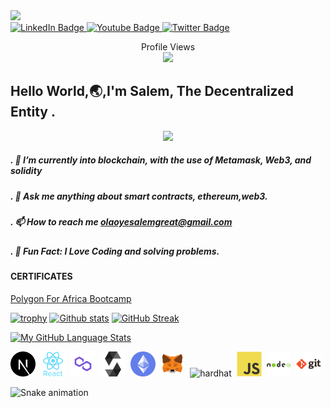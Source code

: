 <div id="header" align="center&color=black">
  <img src="https://media.giphy.com/media/M9gbBd9nbDrOTu1Mqx/giphy.gif" width="100"/>
</div>
<div id="badges">
  <a href="your-linkedin-URL">
    <img src="https://img.shields.io/badge/LinkedIn-blue?style=for-the-badge&logo=linkedin&logoColor=white" alt="LinkedIn Badge"/>
  </a>
  <a href="your-youtube-URL">
    <img src="https://img.shields.io/badge/YouTube-red?style=for-the-badge&logo=youtube&logoColor=white" alt="Youtube Badge"/>
  </a>
  <a href="your-twitter-URL">
    <img src="https://img.shields.io/badge/Twitter-blue?style=for-the-badge&logo=twitter&logoColor=white" alt="Twitter Badge"/>
  </a>

   <p align="center"> 
  Profile Views<br>
  <img src="https://profile-counter.glitch.me/olaoyesalem/count.svg" />
</p>
</div>


Hello World,🌏,I'm Salem, The Decentralized Entity .
---

<!-- Typing SVG -->
<p align="center">
<img src="https://readme-typing-svg.herokuapp.com?duration=4000&color=4981F4&width=350&lines=Building+A+Better+World+Block+By+Block;Blockchain+Engineer+!;Always+learning+new+things">
</p>

##### . 🌱 I’m currently into blockchain, with the use of Metamask, Web3, and solidity
##### . 🌱 Ask me anything about smart contracts, ethereum,web3.
##### . 📫 How to reach me olaoyesalemgreat@gmail.com
##### . 🎈 Fun Fact: I Love Coding and solving problems.


#### CERTIFICATES
[Polygon For Africa Bootcamp](#https://drive.google.com/file/d/1G-hs-1iEnMpEj5JygitowynaU0GHSAI4/view?usp=share_link)


[![trophy](https://github-profile-trophy.vercel.app/?username=olaoyesalem&theme=onedark)](https://github.com/ryo-ma/github-profile-trophy)
[![Github stats](https://github-readme-stats.vercel.app/api?username=olaoyesalem&theme=dark)](https://github.com/olaoyesalem/github-readme-stats)
[![GitHub Streak](https://github-readme-streak-stats.herokuapp.com/?user=olaoyesalem&theme=black)](https://github.com/DenverCoder1/github-readme-streak-stats)

[![My GitHub Language Stats](https://github-readme-stats.vercel.app/api/top-langs/?username=olaoyesalem&langs_count=5&theme=tokyonight)]()

<div>
  <img src="https://github.com/devicons/devicon/blob/master/icons/nextjs/nextjs-original.svg" title="nextjs" alt="nextjs" width="40" height="40"/>&nbsp;
  <img src="https://github.com/devicons/devicon/blob/master/icons/react/react-original-wordmark.svg" title="React" alt="React" width="40" height="40"/>&nbsp;
  <img src="https://github.com/devicons/devicon/blob/master/icons/polygon/polygon-original.svg" title="Polygon" alt="Polygon" width="40" height="40"/>&nbsp;
  <img src="https://github.com/devicons/devicon/blob/master/icons/solidity/solidity-original.svg" title=" Solidity" alt="Solidity" width="40" height="40"/>&nbsp;
  <img src="https://github.com/glorylab/web3_icons/raw/main/icons/2.0x/ic_eth.png" title="Ethereum" alt="Ethereum" width="40" height="40"/>&nbsp;
  <img src="https://github.com/glorylab/web3_icons/raw/main/icons/2.0x/ic_metamask.png" title="Metamask" alt="Metamask " width="40" height="40"/>&nbsp;
  <img src="https://hardhat.org/_next/static/media/hardhat-logo-dark.484eb916.svg"  title="hardhat" alt="hardhat" width="70" height="40"/>&nbsp;
  <img src="https://github.com/devicons/devicon/blob/master/icons/javascript/javascript-original.svg" title="JavaScript" alt="JavaScript" width="40" height="40"/>&nbsp;
  <img src="https://github.com/devicons/devicon/blob/master/icons/nodejs/nodejs-original-wordmark.svg" title="NodeJS" alt="NodeJS" width="40" height="40"/>&nbsp;
  <img src="https://github.com/devicons/devicon/blob/master/icons/git/git-original-wordmark.svg" title="Git" **alt="Git" width="40" height="40"/>
</div>


![Snake animation](https://github.com/thepiyushmalhotra/thepiyushmalhotra/blob/output/github-contribution-grid-snake.svg)
<!--
**olaoyesalem/olaoyesalem** is a ✨ _special_ ✨ repository because its `README.md` (this file) appears on your GitHub profile.

Here are some ideas to get you started:

- 🔭 I’m currently working on ...
- 🌱 I’m currently learning ...
- 👯 I’m looking to collaborate on ...
- 🤔 I’m looking for help with ...
- 💬 Ask me about ...
- 📫 How to reach me: ...
- 😄 Pronouns: ...
- ⚡ Fun fact: ...
https://media.giphy.com/media/M9gbBd9nbDrOTu1Mqx/giphy.gif
-->
